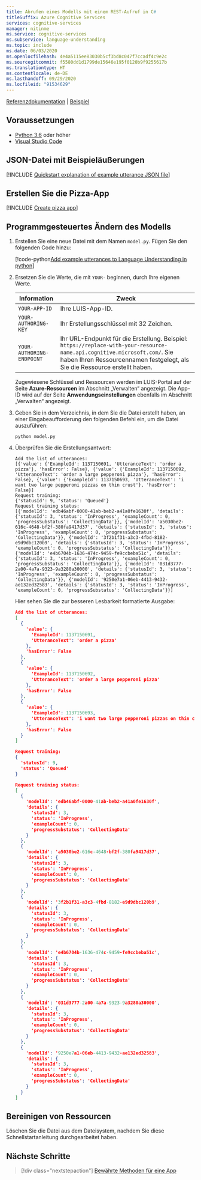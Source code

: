 ```yaml
---
title: Abrufen eines Modells mit einem REST-Aufruf in C#
titleSuffix: Azure Cognitive Services
services: cognitive-services
manager: nitinme
ms.service: cognitive-services
ms.subservice: language-understanding
ms.topic: include
ms.date: 06/03/2020
ms.openlocfilehash: 4e4a5115ee83030b5cf3bd8c047f7ccadf4c9e2c
ms.sourcegitcommit: f5580dd1d1799de15646e195f0120b9f9255617b
ms.translationtype: HT
ms.contentlocale: de-DE
ms.lasthandoff: 09/29/2020
ms.locfileid: "91534629"
---
```

[Referenzdokumentation](https://westeurope.dev.cognitive.microsoft.com/docs/services/luis-programmatic-apis-v3-0-preview/operations/5890b47c39e2bb052c5b9c45) | [Beispiel](https://github.com/Azure-Samples/cognitive-services-quickstart-code/blob/master/python/LUIS/python-model-with-rest/model.py)

## <a name="prerequisites"></a>Voraussetzungen

* [Python 3.6](https://www.python.org/downloads/) oder höher
* [Visual Studio Code](https://code.visualstudio.com/)

## <a name="example-utterances-json-file"></a>JSON-Datei mit Beispieläußerungen

[!INCLUDE [Quickstart explanation of example utterance JSON file](get-started-get-model-json-example-utterances.md)]

## <a name="create-pizza-app"></a>Erstellen Sie die Pizza-App

[!INCLUDE [Create pizza app](get-started-get-model-create-pizza-app.md)]

## <a name="change-model-programmatically"></a>Programmgesteuertes Ändern des Modells

1. Erstellen Sie eine neue Datei mit dem Namen `model.py`. Fügen Sie den folgenden Code hinzu:

    [!code-python[Add example utterances to Language Understanding in python](~/cognitive-services-quickstart-code/python/LUIS/python-model-with-rest/model.py)]

1. Ersetzen Sie die Werte, die mit `YOUR-` beginnen, durch Ihre eigenen Werte.

    |Information|Zweck|
    |--|--|
    |`YOUR-APP-ID`| Ihre LUIS-App-ID. |
    |`YOUR-AUTHORING-KEY`|Ihr Erstellungsschlüssel mit 32 Zeichen.|
    |`YOUR-AUTHORING-ENDPOINT`| Ihr URL-Endpunkt für die Erstellung. Beispiel: `https://replace-with-your-resource-name.api.cognitive.microsoft.com/`. Sie haben Ihren Ressourcennamen festgelegt, als Sie die Ressource erstellt haben.|

    Zugewiesene Schlüssel und Ressourcen werden im LUIS-Portal auf der Seite **Azure-Ressourcen** im Abschnitt „Verwalten“ angezeigt. Die App-ID wird auf der Seite **Anwendungseinstellungen** ebenfalls im Abschnitt „Verwalten“ angezeigt.

1. Geben Sie in dem Verzeichnis, in dem Sie die Datei erstellt haben, an einer Eingabeaufforderung den folgenden Befehl ein, um die Datei auszuführen:

    ```console
    python model.py
    ```

1. Überprüfen Sie die Erstellungsantwort:

    ```console
    Add the list of utterances:
    [{'value': {'ExampleId': 1137150691, 'UtteranceText': 'order a pizza'}, 'hasError': False}, {'value': {'ExampleId': 1137150692, 'UtteranceText': 'order a large pepperoni pizza'}, 'hasError': False}, {'value': {'ExampleId': 1137150693, 'UtteranceText': 'i want two large pepperoni pizzas on thin crust'}, 'hasError': False}]
    Request training:
    {'statusId': 9, 'status': 'Queued'}
    Request training status:
    [{'modelId': 'edb46abf-0000-41ab-beb2-a41a0fe1630f', 'details': {'statusId': 3, 'status': 'InProgress', 'exampleCount': 0, 'progressSubstatus': 'CollectingData'}}, {'modelId': 'a5030be2-616c-4648-bf2f-380fa9417d37', 'details': {'statusId': 3, 'status': 'InProgress', 'exampleCount': 0, 'progressSubstatus': 'CollectingData'}}, {'modelId': '3f2b1f31-a3c3-4fbd-8182-e9d9dbc120b9', 'details': {'statusId': 3, 'status': 'InProgress', 'exampleCount': 0, 'progressSubstatus': 'CollectingData'}}, {'modelId': 'e4b6704b-1636-474c-9459-fe9ccbeba51c', 'details': {'statusId': 3, 'status': 'InProgress', 'exampleCount': 0, 'progressSubstatus': 'CollectingData'}}, {'modelId': '031d3777-2a00-4a7a-9323-9a3280a30000', 'details': {'statusId': 3, 'status': 'InProgress', 'exampleCount': 0, 'progressSubstatus': 'CollectingData'}}, {'modelId': '9250e7a1-06eb-4413-9432-ae132ed32583', 'details': {'statusId': 3, 'status': 'InProgress', 'exampleCount': 0, 'progressSubstatus': 'CollectingData'}}]
    ```

    Hier sehen Sie die zur besseren Lesbarkeit formatierte Ausgabe:

    ```json
    Add the list of utterances:
    [
      {
        'value': {
          'ExampleId': 1137150691,
          'UtteranceText': 'order a pizza'
        },
        'hasError': False
      },
      {
        'value': {
          'ExampleId': 1137150692,
          'UtteranceText': 'order a large pepperoni pizza'
        },
        'hasError': False
      },
      {
        'value': {
          'ExampleId': 1137150693,
          'UtteranceText': 'i want two large pepperoni pizzas on thin crust'
        },
        'hasError': False
      }
    ]

    Request training:
    {
      'statusId': 9,
      'status': 'Queued'
    }

    Request training status:
    [
      {
        'modelId': 'edb46abf-0000-41ab-beb2-a41a0fe1630f',
        'details': {
          'statusId': 3,
          'status': 'InProgress',
          'exampleCount': 0,
          'progressSubstatus': 'CollectingData'
        }
      },
      {
        'modelId': 'a5030be2-616c-4648-bf2f-380fa9417d37',
        'details': {
          'statusId': 3,
          'status': 'InProgress',
          'exampleCount': 0,
          'progressSubstatus': 'CollectingData'
        }
      },
      {
        'modelId': '3f2b1f31-a3c3-4fbd-8182-e9d9dbc120b9',
        'details': {
          'statusId': 3,
          'status': 'InProgress',
          'exampleCount': 0,
          'progressSubstatus': 'CollectingData'
        }
      },
      {
        'modelId': 'e4b6704b-1636-474c-9459-fe9ccbeba51c',
        'details': {
          'statusId': 3,
          'status': 'InProgress',
          'exampleCount': 0,
          'progressSubstatus': 'CollectingData'
        }
      },
      {
        'modelId': '031d3777-2a00-4a7a-9323-9a3280a30000',
        'details': {
          'statusId': 3,
          'status': 'InProgress',
          'exampleCount': 0,
          'progressSubstatus': 'CollectingData'
        }
      },
      {
        'modelId': '9250e7a1-06eb-4413-9432-ae132ed32583',
        'details': {
          'statusId': 3,
          'status': 'InProgress',
          'exampleCount': 0,
          'progressSubstatus': 'CollectingData'
        }
      }
    ]
    ```

## <a name="clean-up-resources"></a>Bereinigen von Ressourcen

Löschen Sie die Datei aus dem Dateisystem, nachdem Sie diese Schnellstartanleitung durchgearbeitet haben.

## <a name="next-steps"></a>Nächste Schritte

> [!div class="nextstepaction"]
> [Bewährte Methoden für eine App](../luis-concept-best-practices.md)
